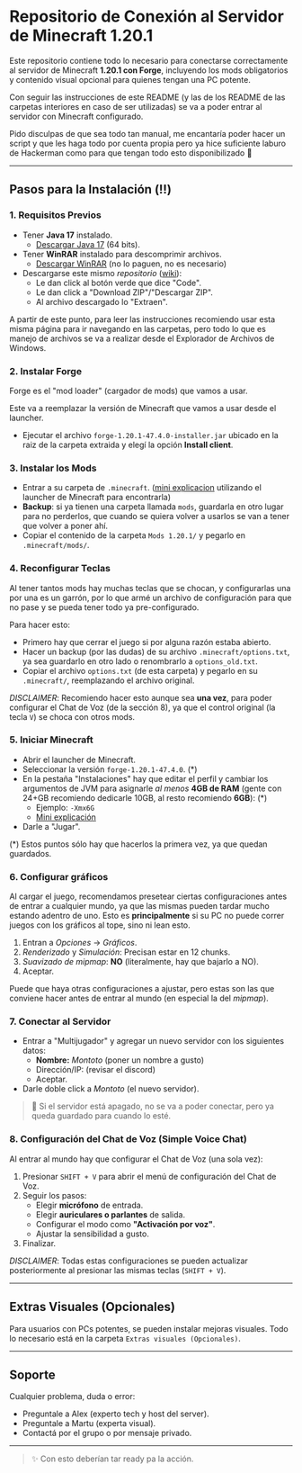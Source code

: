 # Repositorio de Conexión al Servidor de Minecraft 1.20.1

Este repositorio contiene todo lo necesario para conectarse correctamente al servidor de Minecraft **1.20.1 con Forge**, incluyendo los mods obligatorios y contenido visual opcional para quienes tengan una PC potente.

Con seguir las instrucciones de este README (y las de los README de las carpetas interiores en caso de ser utilizadas) se va a poder entrar al servidor con Minecraft configurado.

Pido disculpas de que sea todo tan manual, me encantaría poder hacer un script y que les haga todo por cuenta propia pero ya hice suficiente laburo de Hackerman como para que tengan todo esto disponibilizado 🙏

---

## Pasos para la Instalación (‼️)

### 1. Requisitos Previos

- Tener **Java 17** instalado.
  - [Descargar Java 17](https://www.java.com/en/download/manual.jsp) (64 bits).
- Tener **WinRAR** instalado para descomprimir archivos.
  - [Descargar WinRAR](https://www.win-rar.com/start.html?&L=6) (no lo paguen, no es necesario)
- Descargarse este mismo _repositorio_ ([wiki](https://es.wikipedia.org/wiki/Repositorio_(contenido_digital))):
  - Le dan click al botón verde que dice "Code".
  - Le dan click a "Download ZIP"/"Descargar ZIP".
  - Al archivo descargado lo "Extraen".

A partir de este punto, para leer las instrucciones recomiendo usar esta misma página para ir navegando en las carpetas, pero todo lo que es manejo de archivos se va a realizar desde el Explorador de Archivos de Windows.

### 2. Instalar Forge

Forge es el "mod loader" (cargador de mods) que vamos a usar.

Este va a reemplazar la versión de Minecraft que vamos a usar desde el launcher.

- Ejecutar el archivo `forge-1.20.1-47.4.0-installer.jar` ubicado en la raiz de la carpeta extraida y elegí la opción **Install client**.

### 3. Instalar los Mods

- Entrar a su carpeta de `.minecraft`. ([mini explicacion](https://youtu.be/XYNdWGJI0Vg?si=e3KWQYHHYuu7C6lL\&t=43) utilizando el launcher de Minecraft para encontrarla)
- **Backup**: si ya tienen una carpeta llamada `mods`, guardarla en otro lugar para no perderlos, que cuando se quiera volver a usarlos se van a tener que volver a poner ahí.
- Copiar el contenido de la carpeta `Mods 1.20.1/` y pegarlo en `.minecraft/mods/`.

### 4. Reconfigurar Teclas

Al tener tantos mods hay muchas teclas que se chocan, y configurarlas una por una es un garrón, por lo que armé un archivo de configuración para que no pase y se pueda tener todo ya pre-configurado.

Para hacer esto:
- Primero hay que cerrar el juego si por alguna razón estaba abierto.
- Hacer un backup (por las dudas) de su archivo `.minecraft/options.txt`, ya sea guardarlo en otro lado o renombrarlo a `options_old.txt`.
- Copiar el archivo `options.txt` (de esta carpeta) y pegarlo en su `.minecraft/`, reemplazando el archivo original.

_DISCLAIMER_: Recomiendo hacer esto aunque sea **una vez**, para poder configurar el Chat de Voz (de la sección 8), ya que el control original (la tecla `V`) se choca con otros mods.

### 5. Iniciar Minecraft

- Abrir el launcher de Minecraft.
- Seleccionar la versión `forge-1.20.1-47.4.0`. (\*)
- En la pestaña "Instalaciones" hay que editar el perfil y cambiar los argumentos de JVM para asignarle _al menos_ **4GB de RAM** (gente con 24+GB recomiendo dedicarle 10GB, al resto recomiendo **6GB**): (\*)
  - Ejemplo: `-Xmx6G`
  - [Mini explicación](https://www.youtube.com/clip/UgkxccZbczh97olrcoOc_uja0_PHN1YS4sQX)
- Darle a "Jugar".

(\*) Estos puntos sólo hay que hacerlos la primera vez, ya que quedan guardados.

### 6. Configurar gráficos

Al cargar el juego, recomendamos presetear ciertas configuraciones antes de entrar a cualquier mundo, ya que las mismas pueden tardar mucho estando adentro de uno.
Esto es **principalmente** si su PC no puede correr juegos con los gráficos al tope, sino ni lean esto.

1. Entran a _Opciones_ → _Gráficos_.
2. _Renderizado_ y _Simulación_: Precisan estar en 12 chunks.
3. _Suavizado de mipmap_: **NO** (literalmente, hay que bajarlo a NO).
4. Aceptar.

Puede que haya otras configuraciones a ajustar, pero estas son las que conviene hacer antes de entrar al mundo (en especial la del _mipmap_).

### 7. Conectar al Servidor

- Entrar a "Multijugador" y agregar un nuevo servidor con los siguientes datos:
  - **Nombre:** _Montoto_ (poner un nombre a gusto)
  - Dirección/IP: (revisar el discord)
  - Aceptar.
- Darle doble click a _Montoto_ (el nuevo servidor).

> 🚨 Si el servidor está apagado, no se va a poder conectar, pero ya queda guardado para cuando lo esté.

### 8. Configuración del Chat de Voz (Simple Voice Chat)

Al entrar al mundo hay que configurar el Chat de Voz (una sola vez):
1. Presionar `SHIFT + V` para abrir el menú de configuración del Chat de Voz.
2. Seguir los pasos:
   - Elegir **micrófono** de entrada.
   - Elegir **auriculares o parlantes** de salida.
   - Configurar el modo como **"Activación por voz"**.
   - Ajustar la sensibilidad a gusto.
3. Finalizar.

_DISCLAIMER_: Todas estas configuraciones se pueden actualizar posteriormente al presionar las mismas teclas (`SHIFT + V`).

---

## Extras Visuales (Opcionales)

Para usuarios con PCs potentes, se pueden instalar mejoras visuales. Todo lo necesario está en la carpeta `Extras visuales (Opcionales)`.

---

## Soporte

Cualquier problema, duda o error:

- Preguntale a Alex (experto tech y host del server).
- Preguntale a Martu (experta visual).
- Contactá por el grupo o por mensaje privado.

---

> ✨ Con esto deberían tar ready pa la acción.

